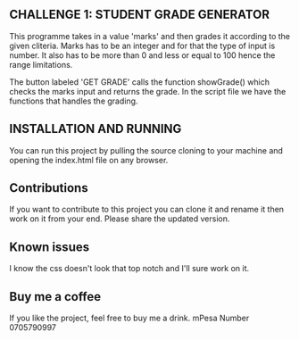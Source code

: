 ## CHALLENGE 1: STUDENT GRADE GENERATOR

This programme takes in a value 'marks' and then grades it according to the given cliteria.
Marks has to be an integer and for that the type of input is number. It also has to be more than 0 and less or equal to 100 hence the range limitations.

The button labeled 'GET GRADE' calls the function showGrade() which checks the marks input and returns the grade.
In the script file we have the functions that handles the grading.

## INSTALLATION AND RUNNING

You can run this project by pulling the source cloning to your machine and opening the index.html file on any browser.

## Contributions

If you want to contribute to this project you can clone it and rename it then work on it from your end. Please share the updated version.

## Known issues

I know the css doesn't look that top notch and I'll sure work on it.

## Buy me a coffee

If you like the project, feel free to buy me a drink.
mPesa Number 0705790997
